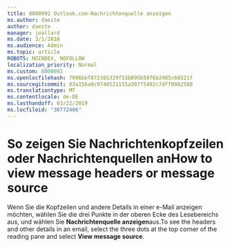 ```yaml
---
title: 8000092 Outlook.com-Nachrichtenquelle anzeigen
ms.author: daeite
author: daeite
manager: joallard
ms.date: 3/1/2018
ms.audience: Admin
ms.topic: article
ROBOTS: NOINDEX, NOFOLLOW
localization_priority: Normal
ms.custom: 8000092
ms.openlocfilehash: 7096bbf872165329f53b095b50f6b2405c68521f
ms.sourcegitcommit: 03a156a9c9740521155a30775492c7dff0982588
ms.translationtype: MT
ms.contentlocale: de-DE
ms.lasthandoff: 03/22/2019
ms.locfileid: "30772406"
---
```

# <a name="how-to-view-message-headers-or-message-source"></a><span data-ttu-id="c3690-102">So zeigen Sie Nachrichtenkopfzeilen oder Nachrichtenquellen an</span><span class="sxs-lookup"><span data-stu-id="c3690-102">How to view message headers or message source</span></span>

<span data-ttu-id="c3690-103">Wenn Sie die Kopfzeilen und andere Details in einer e-Mail anzeigen möchten, wählen Sie die drei Punkte in der oberen Ecke des Lesebereichs aus, und wählen Sie **Nachrichtenquelle anzeigen**aus.</span><span class="sxs-lookup"><span data-stu-id="c3690-103">To see the headers and other details in an email, select the three dots at the top corner of the reading pane and select **View message source**.</span></span>